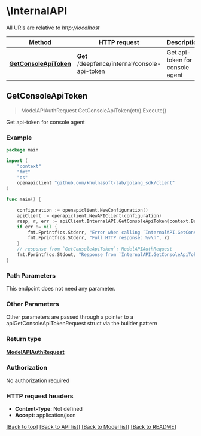 # \InternalAPI

All URIs are relative to *http://localhost*

Method | HTTP request | Description
------------- | ------------- | -------------
[**GetConsoleApiToken**](InternalAPI.md#GetConsoleApiToken) | **Get** /deepfence/internal/console-api-token | Get api-token for console agent



## GetConsoleApiToken

> ModelAPIAuthRequest GetConsoleApiToken(ctx).Execute()

Get api-token for console agent



### Example

```go
package main

import (
	"context"
	"fmt"
	"os"
	openapiclient "github.com/khulnasoft-lab/golang_sdk/client"
)

func main() {

	configuration := openapiclient.NewConfiguration()
	apiClient := openapiclient.NewAPIClient(configuration)
	resp, r, err := apiClient.InternalAPI.GetConsoleApiToken(context.Background()).Execute()
	if err != nil {
		fmt.Fprintf(os.Stderr, "Error when calling `InternalAPI.GetConsoleApiToken``: %v\n", err)
		fmt.Fprintf(os.Stderr, "Full HTTP response: %v\n", r)
	}
	// response from `GetConsoleApiToken`: ModelAPIAuthRequest
	fmt.Fprintf(os.Stdout, "Response from `InternalAPI.GetConsoleApiToken`: %v\n", resp)
}
```

### Path Parameters

This endpoint does not need any parameter.

### Other Parameters

Other parameters are passed through a pointer to a apiGetConsoleApiTokenRequest struct via the builder pattern


### Return type

[**ModelAPIAuthRequest**](ModelAPIAuthRequest.md)

### Authorization

No authorization required

### HTTP request headers

- **Content-Type**: Not defined
- **Accept**: application/json

[[Back to top]](#) [[Back to API list]](../README.md#documentation-for-api-endpoints)
[[Back to Model list]](../README.md#documentation-for-models)
[[Back to README]](../README.md)

